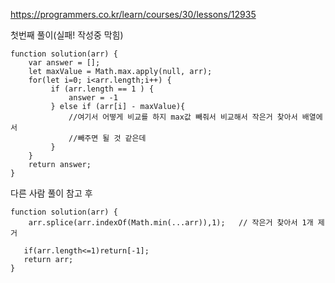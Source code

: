 https://programmers.co.kr/learn/courses/30/lessons/12935

첫번째 풀이(실패! 작성중 막힘)
```
function solution(arr) {
    var answer = [];
    let maxValue = Math.max.apply(null, arr);
    for(let i=0; i<arr.length;i++) {
         if (arr.length == 1 ) {
             answer = -1
         } else if (arr[i] - maxValue){
             //여기서 어떻게 비교를 하지 max값 빼줘서 비교해서 작은거 찾아서 배열에서
             //빼주면 될 것 같은데
         }
    }
    return answer;
}
```

다른 사람 풀이 참고 후
```
function solution(arr) {
    arr.splice(arr.indexOf(Math.min(...arr)),1);   // 작은거 찾아서 1개 제거
               
   if(arr.length<=1)return[-1];          
   return arr;  
}
```
